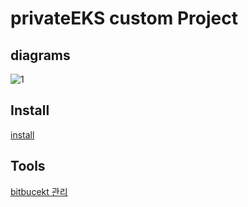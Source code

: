 # privateEKS custom Project

## diagrams

![1](diagrams/privateeks_custom_architecture.png)

## Install

[install](./install.md)

## Tools

[bitbucekt 관리](scripts/bitbucket.md)
